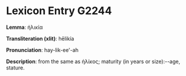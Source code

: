 # Lexicon Entry G2244

**Lemma**: ἡλικία

**Transliteration (xlit)**: hēlikía

**Pronunciation**: hay-lik-ee'-ah

**Description**:
from the same as ἡλίκος; maturity (in years or size):--age, stature.
